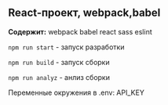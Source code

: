 ## React-проект, webpack,babel

**Содержит:** webpack babel react sass eslint

`npm run start` - запуск разработки

`npm run build` - запуск сборки

`npm run analyz` - анлиз сборки


Переменные окружения в .env: API_KEY